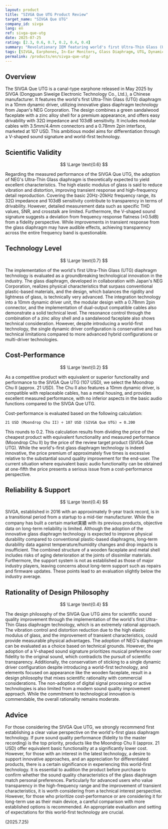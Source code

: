 ```yaml
---
layout: product
title: "SIVGA Que UTG Product Review"
target_name: "SIVGA Que UTG"
company_id: sivga
lang: en
ref: sivga-que-utg
date: 2025-07-25
rating: [2.3, 0.6, 0.7, 0.2, 0.4, 0.4]
summary: "Revolutionary IEM featuring world's first Ultra-Thin Glass (UTG) diaphragm. Achieves high technology level through NEG glass diaphragm, but significantly inferior cost-performance due to existence of low-priced competitors with equivalent functionality."
tags: [SIVGA, Earphones, In-Ear Monitors, Glass Diaphragm, UTG, Dynamic]
permalink: /products/en/sivga-que-utg/
---
```


## Overview

The SIVGA Que UTG is a canal-type earphone released in May 2025 by SIVGA (Dongguan Siweige Electronic Technology Co., Ltd.), a Chinese manufacturer. It features the world's first Ultra-Thin Glass (UTG) diaphragm in a 10mm dynamic driver, utilizing innovative glass diaphragm technology from Japan's NEG Corporation. The design combines a green sandalwood faceplate with a zinc alloy shell for a premium appearance, and offers easy drivability with 32Ω impedance and 103dB sensitivity. It includes modular cables with 3.5mm/4.4mm connectors and a 0.78mm 2pin interface, marketed at 107 USD. This ambitious model aims for differentiation through a V-shaped sound signature and world-first technology.

## Scientific Validity

$$ \Large \text{0.6} $$

Regarding the measured performance of the SIVGA Que UTG, the adoption of NEG's Ultra-Thin Glass diaphragm is theoretically expected to yield excellent characteristics. The high elastic modulus of glass is said to reduce vibration and distortion, improving transient response and high-frequency detail reproduction. Covering the basic 20Hz-20kHz frequency range, its 32Ω impedance and 103dB sensitivity contribute to transparency in terms of drivability. However, detailed measurement data such as specific THD values, SNR, and crosstalk are limited. Furthermore, the V-shaped sound signature suggests a deviation from frequency response flatness (±0.5dB) from a fidelity perspective. While improvements in transient response from the glass diaphragm may have audible effects, achieving transparency across the entire frequency band is questionable.

## Technology Level

$$ \Large \text{0.7} $$

The implementation of the world's first Ultra-Thin Glass (UTG) diaphragm technology is evaluated as a groundbreaking technological innovation in the industry. The glass diaphragm, developed in collaboration with Japan's NEG Corporation, realizes physical characteristics that surpass conventional plastic-based materials, and the design, which balances the rigidity and lightness of glass, is technically very advanced. The integration technology into a 10mm dynamic driver unit, the modular design with a 0.78mm 2pin connector, and the implementation of dual-output compatible cables also demonstrate a solid technical level. The resonance control through the combination of a zinc alloy shell and a sandalwood faceplate also shows technical consideration. However, despite introducing a world-first technology, the single dynamic driver configuration is conservative and has technical limitations compared to more advanced hybrid configurations or multi-driver technologies.

## Cost-Performance

$$ \Large \text{0.2} $$

As a competitive product with equivalent or superior functionality and performance to the SIVGA Que UTG (107 USD), we select the Moondrop Chu II (approx. 21 USD). The Chu II also features a 10mm dynamic driver, is compatible with replaceable cables, has a metal housing, and provides excellent measured performance, with no inferior aspects in the basic audio functions compared to the SIVGA Que UTG.

Cost-performance is evaluated based on the following calculation:

`21 USD (Moondrop Chu II) ÷ 107 USD (SIVGA Que UTG) = 0.200`

This rounds to 0.2. This calculation results from dividing the price of the cheapest product with equivalent functionality and measured performance (Moondrop Chu II) by the price of the review target product (SIVGA Que UTG). While the world's-first glass diaphragm technology is indeed innovative, the price premium of approximately five times is excessive relative to the substantial sound quality improvement for the end-user. The current situation where equivalent basic audio functionality can be obtained at one-fifth the price presents a serious issue from a cost-performance perspective.

## Reliability & Support

$$ \Large \text{0.4} $$

SIVGA, established in 2016 with an approximately 9-year track record, is in a transitional period from a startup to a mid-tier manufacturer. While the company has built a certain market実績 with its previous products, objective data on long-term reliability is limited. Although the adoption of the innovative glass diaphragm technology is expected to improve physical durability compared to conventional plastic-based diaphragms, long-term durability data against temperature/humidity changes and drop impacts is insufficient. The combined structure of a wooden faceplate and metal shell includes risks of aging deterioration at the joints of dissimilar materials. Furthermore, the support system is not as established as those of major industry players, leaving concerns about long-term support such as repairs and firmware updates. These points lead to an evaluation slightly below the industry average.

## Rationality of Design Philosophy

$$ \Large \text{0.4} $$

The design philosophy of the SIVGA Que UTG aims for scientific sound quality improvement through the implementation of the world's first Ultra-Thin Glass diaphragm technology, which is an extremely rational approach. The vibration control and distortion reduction due to the high elastic modulus of glass, and the improvement of transient characteristics, could provide measurable physical advantages. The adoption of NEG's diaphragm can be evaluated as a choice based on technical grounds. However, the adoption of a V-shaped sound signature prioritizes musical preference over fidelity to the original sound, which contradicts the pursuit of scientific transparency. Additionally, the conservatism of sticking to a single dynamic driver configuration despite introducing a world-first technology, and elements focused on appearance like the wooden faceplate, result in a design philosophy that mixes scientific rationality with commercial considerations. The non-adoption of digital signal processing or active technologies is also limited from a modern sound quality improvement approach. While the commitment to technological innovation is commendable, the overall rationality remains moderate.

## Advice

For those considering the SIVGA Que UTG, we strongly recommend first establishing a clear value perspective on the world's-first glass diaphragm technology. If pure sound quality performance (fidelity to the master recording) is the top priority, products like the Moondrop Chu II (approx. 21 USD) offer equivalent basic functionality at a significantly lower cost. However, for those with an interest in the latest technology, a desire to support innovative approaches, and an appreciation for differentiated products, there is a certain significance in experiencing this world-first technology. It is essential to audition the product before purchase to confirm whether the sound quality characteristics of the glass diaphragm match personal preferences. Particularly for advanced users who value transparency in the high-frequency range and the improvement of transient characteristics, it is worth considering from a technical interest perspective. However, for those who prioritize cost-performance or are considering it for long-term use as their main device, a careful comparison with more established options is recommended. An appropriate evaluation and setting of expectations for this world-first technology are crucial.

(2025.7.25)
